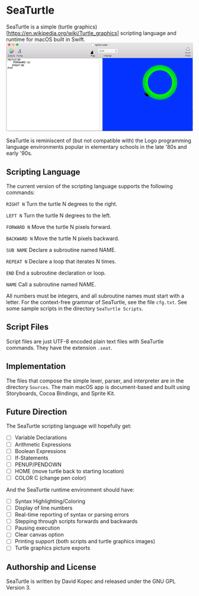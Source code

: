 # SeaTurtle

SeaTurtle is a simple (turtle graphics)[https://en.wikipedia.org/wiki/Turtle_graphics] scripting language and runtime for macOS built in Swift.
![Release 0.0.1](SeaTurtle001.png)

SeaTurtle is reminiscent of (but not compatible with) the Logo programming language environments popular in elementary schools in the late '80s and early '90s.

## Scripting Language

The current version of the scripting language supports the following commands:

`RIGHT N`
Turn the turtle N degrees to the right.

`LEFT N`
Turn the turtle N degrees to the left.

`FORWARD N`
Move the turtle N pixels forward.

`BACKWARD N`
Move the turtle N pixels backward.

`SUB NAME`
Declare a subroutine named NAME.

`REPEAT N`
Declare a loop that iterates N times.

`END`
End a subroutine declaration or loop.

`NAME`
Call a subroutine named NAME.

All numbers must be integers, and all subroutine names must start with a letter. For the context-free grammar of SeaTurtle, see the file `cfg.txt`. See some sample scripts in the directory `SeaTurtle Scripts`.

## Script Files
Script files are just UTF-8 encoded plain text files with SeaTurtle commands. They have the extension `.seat`.

## Implementation

The files that compose the simple lexer, parser, and interpreter are in the directory `Sources`. The main macOS app is document-based and built using Storyboards, Cocoa Bindings, and Sprite Kit.

## Future Direction

The SeaTurtle scripting language will hopefully get:

- [ ] Variable Declarations
- [ ] Arithmetic Expressions
- [ ] Boolean Expressions
- [ ] If-Statements
- [ ] PENUP/PENDOWN
- [ ] HOME (move turtle back to starting location)
- [ ] COLOR C (change pen color)

And the SeaTurtle runtime environment should have:

- [ ] Syntax Highlighting/Coloring
- [ ] Display of line numbers
- [ ] Real-time reporting of syntax or parsing errors
- [ ] Stepping through scripts forwards and backwards
- [ ] Pausing execution
- [ ] Clear canvas option
- [ ] Printing support (both scripts and turtle graphics images)
- [ ] Turtle graphics picture exports

## Authorship and License

SeaTurtle is written by David Kopec and released under the GNU GPL Version 3.
